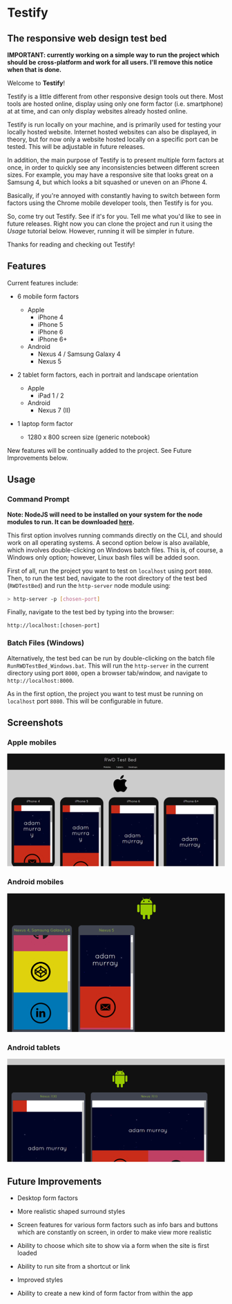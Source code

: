 # Testify
## The responsive web design test bed

**IMPORTANT: currently working on a simple way to run the project which should be
cross-platform and work for all users. I'll remove this notice when that is done.**

Welcome to **Testify**!

Testify is a little different from other responsive design tools out there. Most
tools are hosted online, display using only one form factor (i.e. smartphone) at
at time, and can only display websites already hosted online.

Testify is run locally on your machine, and is primarily used for testing your
locally hosted website. Internet hosted websites can also be displayed, in theory,
but for now only a website hosted locally on a specific port can be tested. This
will be adjustable in future releases.

In addition, the main purpose of Testify is to present multiple form factors at once,
in order to quickly see any inconsistencies between different screen sizes. For example,
you may have a responsive site that looks great on a Samsung 4, but which looks a
bit squashed or uneven on an iPhone 4.

Basically, if you're annoyed with constantly having to switch between form factors
using the Chrome mobile developer tools, then Testify is for you.

So, come try out Testify. See if it's for you. Tell me what you'd like to see in
future releases. Right now you can clone the project and run it using the *Usage*
tutorial below. However, running it will be simpler in future.

Thanks for reading and checking out Testify!

## Features

Current features include:

* 6 mobile form factors
  * Apple
    * iPhone 4
    * iPhone 5
    * iPhone 6
    * iPhone 6+
  * Android
    * Nexus 4 / Samsung Galaxy 4
    * Nexus 5


* 2 tablet form factors, each in portrait and landscape orientation
  * Apple
    * iPad 1 / 2
  * Android
    * Nexus 7 (II)


* 1 laptop form factor
  * 1280 x 800 screen size (generic notebook)

New features will be continually added to the project. See Future Improvements below.

## Usage

### Command Prompt

**Note: NodeJS will need to be installed on your system for the node modules to run.
It can be downloaded [here](https://nodejs.org/download/).**

This first option involves running commands directly on the CLI, and should work
on all operating systems. A second option
below is also available, which involves double-clicking on Windows batch files.
This is, of course, a Windows only option; however, Linux bash files will be added
soon.

First of all, run the project you want to test on `localhost` using port `8080`.
Then, to run the test bed, navigate to the root directory of the test bed
(`RWDTestBed`) and run the `http-server` node module using:

```bash
> http-server -p [chosen-port]
```

Finally, navigate to the test bed by typing into the browser:

```
http://localhost:[chosen-port]
```

### Batch Files (Windows)

Alternatively, the test bed can be run by double-clicking on the batch file
`RunRWDTestBed_Windows.bat`. This will run the `http-server` in the current directory
using port `8000`, open a browser tab/window, and navigate to `http://localhost:8000`.

As in the first option, the project you want to test must be running on `localhost`
port `8080`. This will be configurable in future.

## Screenshots

### Apple mobiles
![alt tag](./screenshots/shot_1.PNG)

### Android mobiles
![alt tag](./screenshots/shot_2.PNG)

### Android tablets
![alt tag](./screenshots/shot_3.PNG)

## Future Improvements

* Desktop form factors

* More realistic shaped surround styles

* Screen features for various form factors such as info bars and buttons which are
constantly on screen, in order to make view more realistic

* Ability to choose which site to show via a form when the site is first loaded

* Ability to run site from a shortcut or link

* Improved styles

* Ability to create a new kind of form factor from within the app
